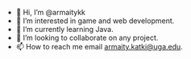 - 👋 Hi, I’m @armaitykk
- 👀 I’m interested in game and web development.
- 🌱 I’m currently learning Java.
- 💞️ I’m looking to collaborate on any project.
- 📫 How to reach me email armaity.katki@uga.edu.

<!---
armaitykk/armaitykk is a ✨ special ✨ repository because its `README.md` (this file) appears on your GitHub profile.
You can click the Preview link to take a look at your changes.
--->
